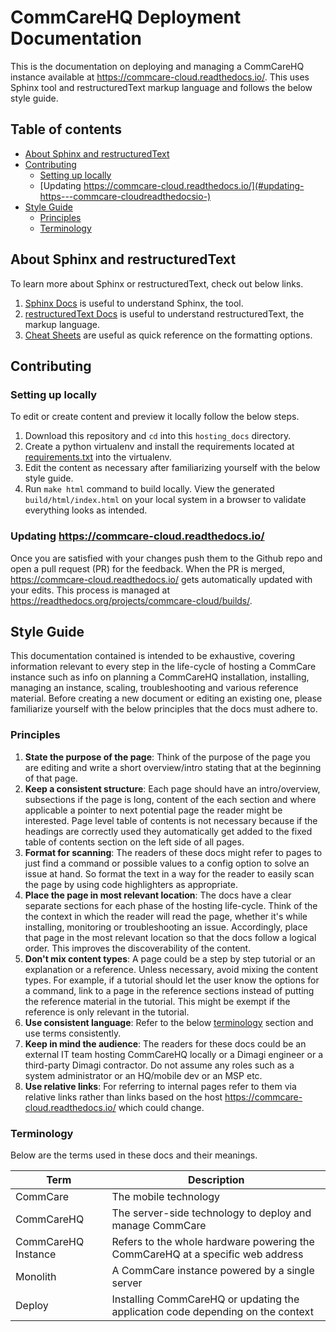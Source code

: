 # CommCareHQ Deployment Documentation

This is the documentation on deploying and managing a CommCareHQ instance available at https://commcare-cloud.readthedocs.io/. This uses Sphinx tool and restructuredText markup language and follows the below style guide.

## Table of contents

- [About Sphinx and restructuredText](#about-sphinx-and-restructuredtext)
- [Contributing](#contributing)
  * [Setting up locally](#setting-up-locally)
  * [Updating https://commcare-cloud.readthedocs.io/](#updating-https---commcare-cloudreadthedocsio-)
- [Style Guide](#style-guide)
  * [Principles](#principles)
  * [Terminology](#terminology)

## About Sphinx and restructuredText

To learn more about Sphinx or restructuredText, check out below links.

1. [Sphinx Docs](https://www.sphinx-doc.org/en/master/tutorial/first-steps.html) is useful to understand Sphinx, the tool.
2. [restructuredText Docs](https://docutils.sourceforge.io/rst.html) is useful to understand restructuredText, the markup language.
3. [Cheat Sheets](https://sphinx-tutorial.readthedocs.io/cheatsheet/) are useful as quick reference on the formatting options.


## Contributing

### Setting up locally

To edit or create content and preview it locally follow the below steps.

1. Download this repository and `cd` into this `hosting_docs` directory.
2. Create a python virtualenv and install the requirements located at [requirements.txt](./requirements.txt) into the virtualenv.
3. Edit the content as necessary after familiarizing yourself with the below style guide.
4. Run `make html` command to build locally. View the generated `build/html/index.html`  on your local system in a browser to validate everything looks as intended.

### Updating https://commcare-cloud.readthedocs.io/

Once you are satisfied with your changes push them to the Github repo and open a pull request (PR) for the feedback. When the PR is merged, https://commcare-cloud.readthedocs.io/ gets automatically updated with your edits. This process is managed at https://readthedocs.org/projects/commcare-cloud/builds/.


## Style Guide

This documentation contained is intended to be exhaustive, covering information relevant to every step in the life-cycle of hosting a CommCare instance such as info on planning a CommCareHQ installation, installing, managing an instance, scaling, troubleshooting and various reference material. Before creating a new document or editing an existing one, please familiarize yourself with the below principles that the docs must adhere to.

### Principles


1. **State the purpose of the page**: Think of the purpose of the page you are editing and write a short overview/intro stating that at the beginning of that page.
2. **Keep a consistent structure**: Each page should have an intro/overview, subsections if the page is long, content of the each section and where applicable a pointer to next potential page the reader might be interested. Page level table of contents is not necessary because if the headings are correctly used they automatically get added to the fixed table of contents section on the left side of all pages.
3. **Format for scanning**: The readers of these docs might refer to pages to just find a command or possible values to a config option to solve an issue at hand. So format the text in a way for the reader to easily scan the page by using code highlighters as appropriate.
4. **Place the page in most relevant location**: The docs have a clear separate sections for each phase of the hosting life-cycle. Think of the the context in which the reader will read the page, whether it's while installing, monitoring or troubleshooting an issue. Accordingly, place that page in the most relevant location so that the docs follow a logical order. This improves the discoverability of the content.
5. **Don't mix content types**: A page could be a step by step tutorial or an explanation or a reference. Unless necessary, avoid mixing the content types. For example, if a tutorial should let the user know the options for a command, link to a page in the reference sections instead of putting the reference material in the tutorial. This might be exempt if the reference is only relevant in the tutorial.
6. **Use consistent language**: Refer to the below [terminology](#terminology) section and use terms consistently.
7. **Keep in mind the audience**: The readers for these docs could be an external IT team hosting CommCareHQ locally or a Dimagi engineer or a third-party Dimagi contractor. Do not assume any roles such as a system administrator or an HQ/mobile dev or an MSP etc.
8. **Use relative links**: For referring to internal pages refer to them via relative links rather than links based on the host https://commcare-cloud.readthedocs.io/ which could change.

### Terminology

Below are the terms used in these docs and their meanings.

| Term                 | Description        |
| -------------        | ------------------ |
| CommCare             | The mobile technology |
| CommCareHQ           | The server-side technology to deploy and manage CommCare |
| CommCareHQ Instance  | Refers to the whole hardware powering the CommCareHQ at a specific web address |
| Monolith             | A CommCare instance powered by a single server |
| Deploy 			   | Installing CommCareHQ or updating the application code depending on the context |
